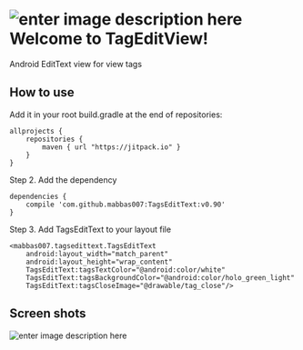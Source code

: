 ![enter image description here](https://img.shields.io/badge/Android%20Arsenal-TagsEditText-green.svg?style=true%29%5D%28https://android-arsenal.com/details/1/3581)
Welcome to TagEditView!
===================

Android EditText view for view tags 

## How to use ##


Add it in your root build.gradle at the end of repositories:

	allprojects {
		repositories {
			maven { url "https://jitpack.io" }
		}
	}

Step 2. Add the dependency

	dependencies {
        compile 'com.github.mabbas007:TagsEditText:v0.90'
	}

Step 3. Add TagsEditText to your layout file

    <mabbas007.tagsedittext.TagsEditText
        android:layout_width="match_parent"
        android:layout_height="wrap_content"
        TagsEditText:tagsTextColor="@android:color/white"
        TagsEditText:tagsBackgroundColor="@android:color/holo_green_light"
        TagsEditText:tagsCloseImage="@drawable/tag_close"/>
        
## Screen shots ##
![enter image description here](http://i.imgur.com/ZJYlsNL.png?3)